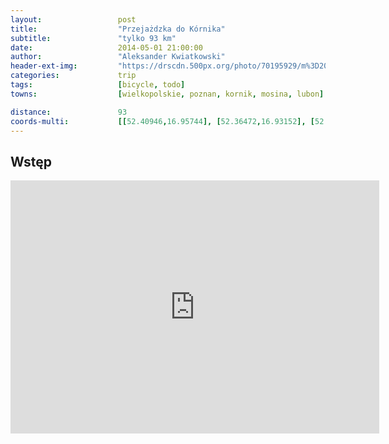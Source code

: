 ```yaml
---
layout:                 post
title:                  "Przejażdzka do Kórnika"
subtitle:               "tylko 93 km"
date:                   2014-05-01 21:00:00
author:                 "Aleksander Kwiatkowski"
header-ext-img:         "https://drscdn.500px.org/photo/70195929/m%3D2048/fc4e0a58e418db923d890481d6570b18"
categories:             trip
tags:                   [bicycle, todo]
towns:                  [wielkopolskie, poznan, kornik, mosina, lubon]

distance:               93
coords-multi:           [[52.40946,16.95744], [52.36472,16.93152], [52.35193,16.94233], [52.31889,16.93203], [52.28708,16.99469], [52.26082,16.99589], [52.26334,17.05271], [52.25231,17.07400], [52.22877,17.09237], [52.20857,17.02199], [52.20994,16.99023], [52.25630,16.88483], [52.25546,16.87230], [52.29496,16.87367], [52.38222,16.93341]]
---
```


Wstęp
-----

<iframe height='405' width='590' frameborder='0' allowtransparency='true' scrolling='no' src='https://www.strava.com/activities/137168469/embed/c8845a53bcf71822d374f4f23cdfe2f1e20fd5ca'></iframe>


